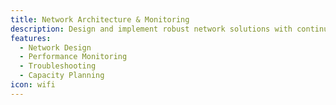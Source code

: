 ```yaml
---
title: Network Architecture & Monitoring
description: Design and implement robust network solutions with continuous monitoring for optimal performance.
features:
  - Network Design
  - Performance Monitoring
  - Troubleshooting
  - Capacity Planning
icon: wifi
---
```

